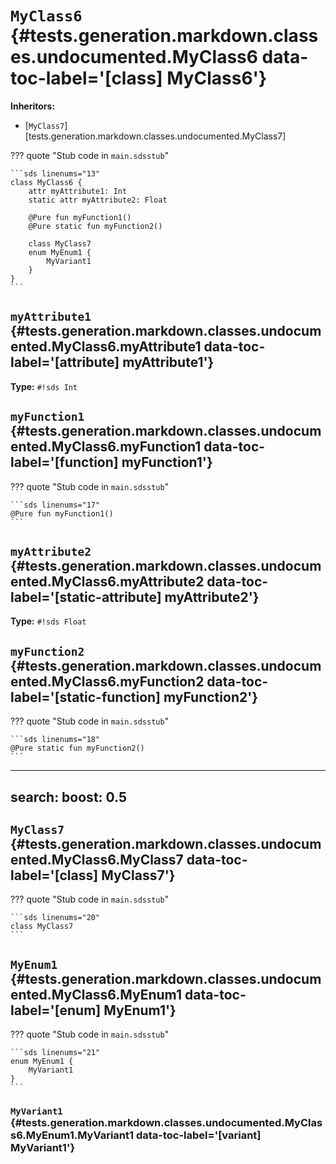 # <code class="doc-symbol doc-symbol-class"></code> `MyClass6` {#tests.generation.markdown.classes.undocumented.MyClass6 data-toc-label='[class] MyClass6'}

**Inheritors:**

- [`MyClass7`][tests.generation.markdown.classes.undocumented.MyClass7]

??? quote "Stub code in `main.sdsstub`"

    ```sds linenums="13"
    class MyClass6 {
        attr myAttribute1: Int
        static attr myAttribute2: Float

        @Pure fun myFunction1()
        @Pure static fun myFunction2()

        class MyClass7
        enum MyEnum1 {
            MyVariant1
        }
    }
    ```

## <code class="doc-symbol doc-symbol-attribute"></code> `myAttribute1` {#tests.generation.markdown.classes.undocumented.MyClass6.myAttribute1 data-toc-label='[attribute] myAttribute1'}

**Type:** `#!sds Int`

## <code class="doc-symbol doc-symbol-function"></code> `myFunction1` {#tests.generation.markdown.classes.undocumented.MyClass6.myFunction1 data-toc-label='[function] myFunction1'}

??? quote "Stub code in `main.sdsstub`"

    ```sds linenums="17"
    @Pure fun myFunction1()
    ```

## <code class="doc-symbol doc-symbol-static-attribute"></code> `myAttribute2` {#tests.generation.markdown.classes.undocumented.MyClass6.myAttribute2 data-toc-label='[static-attribute] myAttribute2'}

**Type:** `#!sds Float`

## <code class="doc-symbol doc-symbol-static-function"></code> `myFunction2` {#tests.generation.markdown.classes.undocumented.MyClass6.myFunction2 data-toc-label='[static-function] myFunction2'}

??? quote "Stub code in `main.sdsstub`"

    ```sds linenums="18"
    @Pure static fun myFunction2()
    ```

---
search:
  boost: 0.5
---

## <code class="doc-symbol doc-symbol-class"></code> `MyClass7` {#tests.generation.markdown.classes.undocumented.MyClass6.MyClass7 data-toc-label='[class] MyClass7'}

??? quote "Stub code in `main.sdsstub`"

    ```sds linenums="20"
    class MyClass7
    ```

## <code class="doc-symbol doc-symbol-enum"></code> `MyEnum1` {#tests.generation.markdown.classes.undocumented.MyClass6.MyEnum1 data-toc-label='[enum] MyEnum1'}

??? quote "Stub code in `main.sdsstub`"

    ```sds linenums="21"
    enum MyEnum1 {
        MyVariant1
    }
    ```

### <code class="doc-symbol doc-symbol-variant"></code> `MyVariant1` {#tests.generation.markdown.classes.undocumented.MyClass6.MyEnum1.MyVariant1 data-toc-label='[variant] MyVariant1'}
